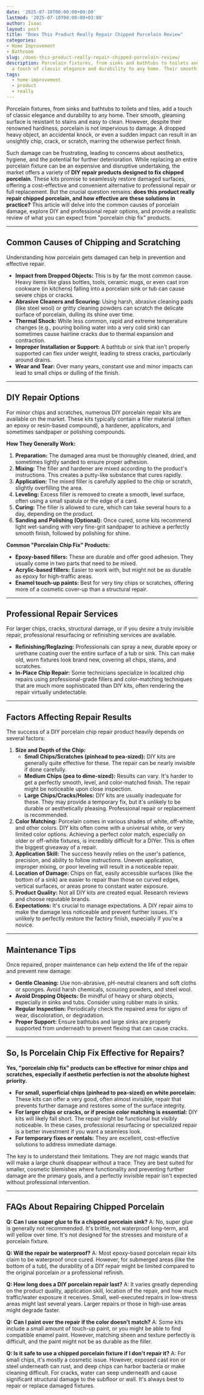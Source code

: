 ```yaml
---
date: '2025-07-10T00:00:00+00:00'
lastmod: '2025-07-10T00:00:00+03:00'
author: Isaac
layout: post
title: "Does This Product Really Repair Chipped Porcelain Review"
categories:
- Home Improvement
- Bathroom
slug: /does-this-product-really-repair-chipped-porcelain-review/
description: Porcelain fixtures, from sinks and bathtubs to toilets and tiles, add
  a touch of classic elegance and durability to any home. Their smooth, gleaming surfac...
tags: 
  - home-improvement
  - product
  - really
---
```

Porcelain fixtures, from sinks and bathtubs to toilets and tiles, add a touch of classic elegance and durability to any home. Their smooth, gleaming surface is resistant to stains and easy to clean. However, despite their renowned hardiness, porcelain is not impervious to damage. A dropped heavy object, an accidental knock, or even a sudden impact can result in an unsightly chip, crack, or scratch, marring the otherwise perfect finish.

Such damage can be frustrating, leading to concerns about aesthetics, hygiene, and the potential for further deterioration. While replacing an entire porcelain fixture can be an expensive and disruptive undertaking, the market offers a variety of **DIY repair products designed to fix chipped porcelain**. These kits promise to seamlessly restore damaged surfaces, offering a cost-effective and convenient alternative to professional repair or full replacement. But the crucial question remains: **does this product really repair chipped porcelain, and how effective are these solutions in practice?** This article will delve into the common causes of porcelain damage, explore DIY and professional repair options, and provide a realistic review of what you can expect from "porcelain chip fix" products.

---

## Common Causes of Chipping and Scratching

Understanding how porcelain gets damaged can help in prevention and effective repair.

* **Impact from Dropped Objects:** This is by far the most common cause. Heavy items like glass bottles, tools, ceramic mugs, or even cast iron cookware (in kitchens) falling into a porcelain sink or tub can cause severe chips or cracks.
* **Abrasive Cleaners and Scouring:** Using harsh, abrasive cleaning pads (like steel wool) or gritty cleaning powders can scratch the delicate surface of porcelain, dulling its shine over time.
* **Thermal Shock:** While less common, rapid and extreme temperature changes (e.g., pouring boiling water into a very cold sink) can sometimes cause hairline cracks due to thermal expansion and contraction.
* **Improper Installation or Support:** A bathtub or sink that isn't properly supported can flex under weight, leading to stress cracks, particularly around drains.
* **Wear and Tear:** Over many years, constant use and minor impacts can lead to small chips or dulling of the finish.

---

## DIY Repair Options

For minor chips and scratches, numerous DIY porcelain repair kits are available on the market. These kits typically contain a filler material (often an epoxy or resin-based compound), a hardener, applicators, and sometimes sandpaper or polishing compounds.

**How They Generally Work:**

1.  **Preparation:** The damaged area must be thoroughly cleaned, dried, and sometimes lightly sanded to ensure proper adhesion.
2.  **Mixing:** The filler and hardener are mixed according to the product's instructions. This creates a putty-like substance that cures rapidly.
3.  **Application:** The mixed filler is carefully applied to the chip or scratch, slightly overfilling the area.
4.  **Leveling:** Excess filler is removed to create a smooth, level surface, often using a small spatula or the edge of a card.
5.  **Curing:** The filler is allowed to cure, which can take several hours to a day, depending on the product.
6.  **Sanding and Polishing (Optional):** Once cured, some kits recommend light wet-sanding with very fine-grit sandpaper to achieve a perfectly smooth finish, followed by polishing for shine.

**Common "Porcelain Chip Fix" Products:**

* **Epoxy-based fillers:** These are durable and offer good adhesion. They usually come in two parts that need to be mixed.
* **Acrylic-based fillers:** Easier to work with, but might not be as durable as epoxy for high-traffic areas.
* **Enamel touch-up paints:** Best for very tiny chips or scratches, offering more of a cosmetic cover-up than a structural repair.

---

## Professional Repair Services

For larger chips, cracks, structural damage, or if you desire a truly invisible repair, professional resurfacing or refinishing services are available.

* **Refinishing/Reglazing:** Professionals can spray a new, durable epoxy or urethane coating over the entire surface of a tub or sink. This can make old, worn fixtures look brand new, covering all chips, stains, and scratches.
* **In-Place Chip Repair:** Some technicians specialize in localized chip repairs using professional-grade fillers and color-matching techniques that are much more sophisticated than DIY kits, often rendering the repair virtually undetectable.

---

## Factors Affecting Repair Results

The success of a DIY porcelain chip repair product heavily depends on several factors:

1.  **Size and Depth of the Chip:**
    * **Small Chips/Scratches (pinhead to pea-sized):** DIY kits are generally quite effective for these. The repair can be nearly invisible if done carefully.
    * **Medium Chips (pea to dime-sized):** Results can vary. It's harder to get a perfectly smooth, level, and color-matched finish. The repair might be noticeable upon close inspection.
    * **Large Chips/Cracks/Holes:** DIY kits are usually inadequate for these. They may provide a temporary fix, but it's unlikely to be durable or aesthetically pleasing. Professional repair or replacement is recommended.
2.  **Color Matching:** Porcelain comes in various shades of white, off-white, and other colors. DIY kits often come with a universal white, or very limited color options. Achieving a perfect color match, especially on older or off-white fixtures, is incredibly difficult for a DIYer. This is often the biggest giveaway of a repair.
3.  **Application Skill:** The success heavily relies on the user's patience, precision, and ability to follow instructions. Uneven application, improper mixing, or poor leveling will result in a noticeable repair.
4.  **Location of Damage:** Chips on flat, easily accessible surfaces (like the bottom of a sink) are easier to repair than those on curved edges, vertical surfaces, or areas prone to constant water exposure.
5.  **Product Quality:** Not all DIY kits are created equal. Research reviews and choose reputable brands.
6.  **Expectations:** It's crucial to manage expectations. A DIY repair aims to make the damage less noticeable and prevent further issues. It's unlikely to perfectly restore the factory finish, especially if you're a novice.

---

## Maintenance Tips

Once repaired, proper maintenance can help extend the life of the repair and prevent new damage:

* **Gentle Cleaning:** Use non-abrasive, pH-neutral cleaners and soft cloths or sponges. Avoid harsh chemicals, scouring powders, and steel wool.
* **Avoid Dropping Objects:** Be mindful of heavy or sharp objects, especially in sinks and tubs. Consider using rubber mats in sinks.
* **Regular Inspection:** Periodically check the repaired area for signs of wear, discoloration, or degradation.
* **Proper Support:** Ensure bathtubs and large sinks are properly supported from underneath to prevent flexing that can cause cracks.

---

## So, Is Porcelain Chip Fix Effective for Repairs?

**Yes, "porcelain chip fix" products can be effective for minor chips and scratches, especially if aesthetic perfection is not the absolute highest priority.**

* **For small, superficial chips (pinhead to pea-sized) on white porcelain:** These kits can offer a very good, often almost invisible, repair that prevents further damage and restores some of the surface integrity.
* **For larger chips or cracks, or if precise color matching is essential:** DIY kits will likely fall short. The repair might be functional but visibly noticeable. In these cases, professional resurfacing or specialized repair is a better investment if you want a seamless look.
* **For temporary fixes or rentals:** They are excellent, cost-effective solutions to address immediate damage.

The key is to understand their limitations. They are not magic wands that will make a large chunk disappear without a trace. They are best suited for smaller, cosmetic blemishes where functionality and preventing further damage are the primary goals, and a perfectly invisible repair isn't expected without professional intervention.

---

## FAQs About Repairing Chipped Porcelain

**Q: Can I use super glue to fix a chipped porcelain sink?**
A: No, super glue is generally not recommended. It's brittle, not waterproof long-term, and will yellow over time. It's not designed for the stresses and moisture of a porcelain fixture.

**Q: Will the repair be waterproof?**
A: Most epoxy-based porcelain repair kits claim to be waterproof once cured. However, for submerged areas (like the bottom of a tub), the durability of a DIY repair might be limited compared to the original porcelain or a professional refinish.

**Q: How long does a DIY porcelain repair last?**
A: It varies greatly depending on the product quality, application skill, location of the repair, and how much traffic/water exposure it receives. Small, well-executed repairs in low-stress areas might last several years. Larger repairs or those in high-use areas might degrade faster.

**Q: Can I paint over the repair if the color doesn't match?**
A: Some kits include a small amount of touch-up paint, or you might be able to find compatible enamel paint. However, matching sheen and texture perfectly is difficult, and the paint might not be as durable as the filler.

**Q: Is it safe to use a chipped porcelain fixture if I don't repair it?**
A: For small chips, it's mostly a cosmetic issue. However, exposed cast iron or steel underneath can rust, and deep chips can harbor bacteria or make cleaning difficult. For cracks, water can seep underneath and cause significant structural damage to the subfloor or wall. It's always best to repair or replace damaged fixtures.

